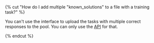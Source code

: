 {% cut "How do I add multiple "known_solutions" to a file with a training task?" %}

You can't use the interface to upload the tasks with multiple correct responses to the pool. You can only use the [API](../../../../api/concepts/tasks.md) for that.

{% endcut %}
